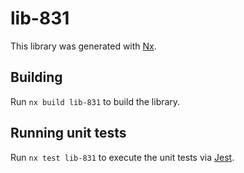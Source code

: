 # lib-831

This library was generated with [Nx](https://nx.dev).

## Building

Run `nx build lib-831` to build the library.

## Running unit tests

Run `nx test lib-831` to execute the unit tests via [Jest](https://jestjs.io).
